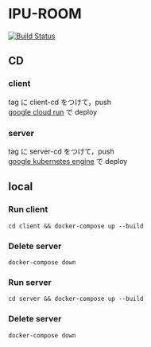 # IPU-ROOM
[![Build Status](https://travis-ci.org/i-pu/ipu.svg?branch=master)](https://travis-ci.org/i-pu/ipu)

## CD

### client
tag に client-cd をつけて，push  
[google cloud run](https://cloud.google.com/run/) で deploy

### server
tag に server-cd をつけて，push  
[google kubernetes engine](https://cloud.google.com/kubernetes-engine/) で deploy

## local
### Run client
```
cd client && docker-compose up --build
```

### Delete server
```
docker-compose down
```

### Run server
```
cd server && docker-compose up --build
```

### Delete server
```
docker-compose down
```
